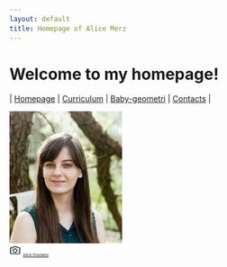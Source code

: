 ```yaml
---
layout: default
title: Homepage of Alice Merz
---
```

# Welcome to my homepage!
| [Homepage](./index.html) | [Curriculum](./curriculum.html)    | [Baby-geometri](./babygeometri.html) | [Contacts](./contacts.html) |

<img src="fotocv.jpeg" alt="me" width="200"/> <br>
<img src="camera1600.png" width="20"/> <a href="http://alice-graziano.com" target="_blank" style="font-size:5pt"> Alice Graziano</a> 






